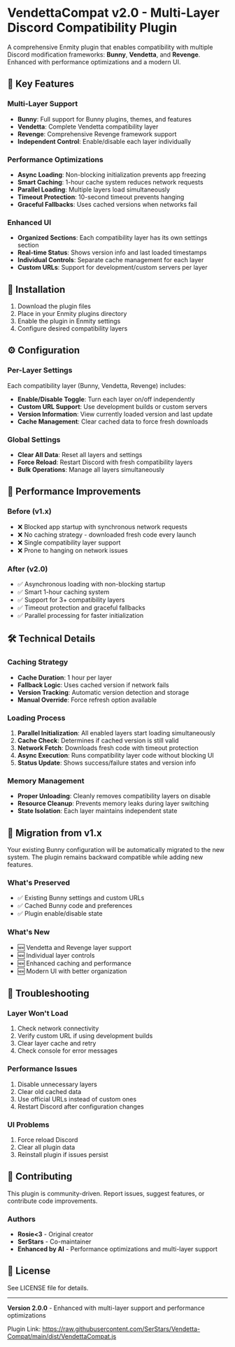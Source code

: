 # VendettaCompat v2.0 - Multi-Layer Discord Compatibility Plugin

A comprehensive Enmity plugin that enables compatibility with multiple Discord modification frameworks: **Bunny**, **Vendetta**, and **Revenge**. Enhanced with performance optimizations and a modern UI.

## 🚀 Key Features

### Multi-Layer Support
- **Bunny**: Full support for Bunny plugins, themes, and features
- **Vendetta**: Complete Vendetta compatibility layer 
- **Revenge**: Comprehensive Revenge framework support
- **Independent Control**: Enable/disable each layer individually

### Performance Optimizations
- **Async Loading**: Non-blocking initialization prevents app freezing
- **Smart Caching**: 1-hour cache system reduces network requests
- **Parallel Loading**: Multiple layers load simultaneously
- **Timeout Protection**: 10-second timeout prevents hanging
- **Graceful Fallbacks**: Uses cached versions when networks fail

### Enhanced UI
- **Organized Sections**: Each compatibility layer has its own settings section
- **Real-time Status**: Shows version info and last loaded timestamps
- **Individual Controls**: Separate cache management for each layer
- **Custom URLs**: Support for development/custom servers per layer

## 📱 Installation

1. Download the plugin files
2. Place in your Enmity plugins directory
3. Enable the plugin in Enmity settings
4. Configure desired compatibility layers

## ⚙️ Configuration

### Per-Layer Settings
Each compatibility layer (Bunny, Vendetta, Revenge) includes:
- **Enable/Disable Toggle**: Turn each layer on/off independently
- **Custom URL Support**: Use development builds or custom servers
- **Version Information**: View currently loaded version and last update
- **Cache Management**: Clear cached data to force fresh downloads

### Global Settings
- **Clear All Data**: Reset all layers and settings
- **Force Reload**: Restart Discord with fresh compatibility layers
- **Bulk Operations**: Manage all layers simultaneously

## 🔧 Performance Improvements

### Before (v1.x)
- ❌ Blocked app startup with synchronous network requests
- ❌ No caching strategy - downloaded fresh code every launch
- ❌ Single compatibility layer support
- ❌ Prone to hanging on network issues

### After (v2.0)
- ✅ Asynchronous loading with non-blocking startup
- ✅ Smart 1-hour caching system
- ✅ Support for 3+ compatibility layers
- ✅ Timeout protection and graceful fallbacks
- ✅ Parallel processing for faster initialization

## 🛠️ Technical Details

### Caching Strategy
- **Cache Duration**: 1 hour per layer
- **Fallback Logic**: Uses cached version if network fails
- **Version Tracking**: Automatic version detection and storage
- **Manual Override**: Force refresh option available

### Loading Process
1. **Parallel Initialization**: All enabled layers start loading simultaneously
2. **Cache Check**: Determines if cached version is still valid
3. **Network Fetch**: Downloads fresh code with timeout protection
4. **Async Execution**: Runs compatibility layer code without blocking UI
5. **Status Update**: Shows success/failure states and version info

### Memory Management
- **Proper Unloading**: Cleanly removes compatibility layers on disable
- **Resource Cleanup**: Prevents memory leaks during layer switching
- **State Isolation**: Each layer maintains independent state

## 🔄 Migration from v1.x

Your existing Bunny configuration will be automatically migrated to the new system. The plugin remains backward compatible while adding new features.

### What's Preserved
- ✅ Existing Bunny settings and custom URLs
- ✅ Cached Bunny code and preferences
- ✅ Plugin enable/disable state

### What's New
- 🆕 Vendetta and Revenge layer support
- 🆕 Individual layer controls
- 🆕 Enhanced caching and performance
- 🆕 Modern UI with better organization

## 🐛 Troubleshooting

### Layer Won't Load
1. Check network connectivity
2. Verify custom URL if using development builds
3. Clear layer cache and retry
4. Check console for error messages

### Performance Issues
1. Disable unnecessary layers
2. Clear old cached data
3. Use official URLs instead of custom ones
4. Restart Discord after configuration changes

### UI Problems
1. Force reload Discord
2. Clear all plugin data
3. Reinstall plugin if issues persist

## 🤝 Contributing

This plugin is community-driven. Report issues, suggest features, or contribute code improvements.

### Authors
- **Rosie<3** - Original creator
- **SerStars** - Co-maintainer  
- **Enhanced by AI** - Performance optimizations and multi-layer support

## 📄 License

See LICENSE file for details.

---

**Version 2.0.0** - Enhanced with multi-layer support and performance optimizations

Plugin Link: https://raw.githubusercontent.com/SerStars/Vendetta-Compat/main/dist/VendettaCompat.js